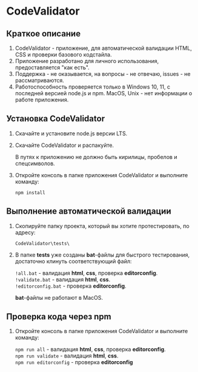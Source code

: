 # CodeValidator

## Краткое описание

1. CodeValidator - приложение, для автоматической валидации HTML, CSS и проверки базового кодстайла.
2. Приложение разработано для личного использования, предоставляется "как есть".
3. Поддержка - не оказывается, на вопросы - не отвечаю, issues - не рассматриваются.
4. Работоспособность проверяется только в Windows 10, 11, с последней версией node.js и npm. MacOS, Unix - нет информации о работе приложения.

## Установка CodeValidator

1. Скачайте и установите node.js версии LTS.

2. Скачайте CodeValidator и распакуйте.

   В путях к приложению не должно быть кирилицы, пробелов и спецсимволов.

3. Откройте консоль в папке приложения CodeValidator и выполните команду:
   ```
   npm install
   ```

## Выполнение автоматической валидации

1. Скопируйте папку проекта, который вы хотите протестировать, по адресу:

   `CodeValidator\tests\`

2. В папке **tests** уже созданы **bat**-файлы для быстрого тестирования, достаточно клинуть соответствующий файл:

   `!all.bat` - валидация **html**, **css**, проверка **editorconfig**.  
    `!validate.bat` - валидация **html**, **css**.  
    `!editorconfig.bat` - проверка **editorconfig**.

   **bat**-файлы не работают в MacOS.

## Проверка кода через npm

1. Откройте консоль в папке приложения CodeValidator и выполните команду:

   `npm run all` - валидация **html**, **css**, проверка **editorconfig**.  
   `npm run validate` - валидация **html**, **css**.  
   `npm run editorconfig` - проверка **editorconfig**
